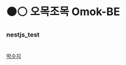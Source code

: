 
# :black_circle::white_circle: 오목조목 Omok-BE 
### **nestjs_test** <br><br>
[박수지](https://github.com/suzyp0223) 
 <br><br>
 
